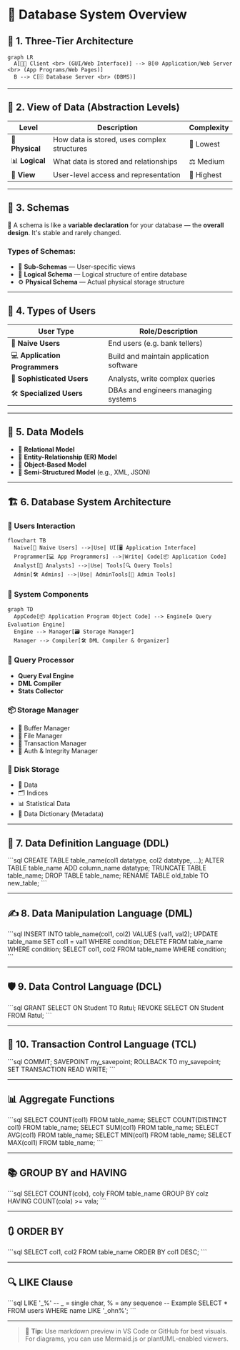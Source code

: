 
# 🎨 Database System Overview

## 🧱 1. Three-Tier Architecture

```mermaid
graph LR
  A[👨‍💻 Client <br> (GUI/Web Interface)] --> B[🌐 Application/Web Server <br> (App Programs/Web Pages)]
  B --> C[🗄️ Database Server <br> (DBMS)]
```

---

## 🧩 2. View of Data (Abstraction Levels)

| Level        | Description                                | Complexity        |
|--------------|--------------------------------------------|-------------------|
| 🔧 **Physical** | How data is stored, uses complex structures | 🔽 Lowest          |
| 📊 **Logical**  | What data is stored and relationships      | ⚖️ Medium          |
| 👀 **View**     | User-level access and representation       | 🔼 Highest         |

---

## 🧬 3. Schemas

📌 A schema is like a **variable declaration** for your database — the **overall design**. It's stable and rarely changed.

### Types of Schemas:

- 🔹 **Sub-Schemas** — User-specific views
- 🔸 **Logical Schema** — Logical structure of entire database
- ⚙️ **Physical Schema** — Actual physical storage structure

---

## 👥 4. Types of Users

| User Type             | Role/Description                        |
|-----------------------|-----------------------------------------|
| 🙋 **Naive Users**        | End users (e.g. bank tellers)             |
| 💻 **Application Programmers** | Build and maintain application software |
| 🧠 **Sophisticated Users**   | Analysts, write complex queries         |
| 🛠️ **Specialized Users**     | DBAs and engineers managing systems     |

---

## 🧾 5. Data Models

- 📘 **Relational Model**
- 📙 **Entity-Relationship (ER) Model**
- 📗 **Object-Based Model**
- 📕 **Semi-Structured Model** (e.g., XML, JSON)

---

## 🏗️ 6. Database System Architecture

### 👥 Users Interaction

```mermaid
flowchart TB
  Naive[🙋 Naive Users] -->|Use| UI[🖥️ Application Interface]
  Programmer[💻 App Programmers] -->|Write| Code[📦 Application Code]
  Analyst[🧠 Analysts] -->|Use| Tools[🔍 Query Tools]
  Admin[🛠️ Admins] -->|Use| AdminTools[🧰 Admin Tools]
```

### 🔧 System Components

```mermaid
graph TD
  AppCode[📦 Application Program Object Code] --> Engine[⚙️ Query Evaluation Engine]
  Engine --> Manager[🗃️ Storage Manager]
  Manager --> Compiler[🛠️ DML Compiler & Organizer]
```

### 🧠 Query Processor

- **Query Eval Engine**
- **DML Compiler**
- **Stats Collector**

### 📦 Storage Manager

- 🧮 Buffer Manager  
- 📂 File Manager  
- 🔄 Transaction Manager  
- 🔐 Auth & Integrity Manager

### 💾 Disk Storage

- 📑 Data  
- 🗂️ Indices  
- 📊 Statistical Data  
- 📘 Data Dictionary (Metadata)

---

## 🧱 7. Data Definition Language (DDL)

\`\`\`sql
CREATE TABLE table_name(col1 datatype, col2 datatype, ...);
ALTER TABLE table_name ADD column_name datatype;
TRUNCATE TABLE table_name;
DROP TABLE table_name;
RENAME TABLE old_table TO new_table;
\`\`\`

---

## ✍️ 8. Data Manipulation Language (DML)

\`\`\`sql
INSERT INTO table_name(col1, col2) VALUES (val1, val2);
UPDATE table_name SET col1 = val1 WHERE condition;
DELETE FROM table_name WHERE condition;
SELECT col1, col2 FROM table_name WHERE condition;
\`\`\`

---

## 🛡️ 9. Data Control Language (DCL)

\`\`\`sql
GRANT SELECT ON Student TO Ratul;
REVOKE SELECT ON Student FROM Ratul;
\`\`\`

---

## 🔄 10. Transaction Control Language (TCL)

\`\`\`sql
COMMIT;
SAVEPOINT my_savepoint;
ROLLBACK TO my_savepoint;
SET TRANSACTION READ WRITE;
\`\`\`

---

## 📊 Aggregate Functions

\`\`\`sql
SELECT COUNT(col1) FROM table_name;
SELECT COUNT(DISTINCT col1) FROM table_name;
SELECT SUM(col1) FROM table_name;
SELECT AVG(col1) FROM table_name;
SELECT MIN(col1) FROM table_name;
SELECT MAX(col1) FROM table_name;
\`\`\`

---

## 📚 GROUP BY and HAVING

\`\`\`sql
SELECT COUNT(colx), coly
FROM table_name
GROUP BY colz
HAVING COUNT(cola) >= vala;
\`\`\`

---

## 🔃 ORDER BY

\`\`\`sql
SELECT col1, col2
FROM table_name
ORDER BY col1 DESC;
\`\`\`

---

## 🔍 LIKE Clause

\`\`\`sql
LIKE '_%'  -- _ = single char, % = any sequence
-- Example
SELECT * FROM users WHERE name LIKE '_ohn%';
\`\`\`

---

> 📌 **Tip:** Use markdown preview in VS Code or GitHub for best visuals. For diagrams, you can use Mermaid.js or plantUML-enabled viewers.
